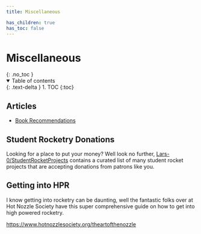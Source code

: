 ```yaml
---
title: Miscellaneous

has_children: true
has_toc: false
---
```


<h1>Miscellaneous</h1>{: .no_toc }

<!-- DO NOT MODIFY -->
<details open markdown="block">
  <summary>
    Table of contents
  </summary>
  {: .text-delta }
1. TOC
{:toc}
</details>
<!-- END DO NOT MODIFY -->

## Articles

-   [Book Recommendations](books.md)

## Student Rocketry Donations

Looking for a place to put your money? Well look no further,
[Lars-0/StudentRocketProjects] contains a curated list of many student rocket
projects that are accepting donations from patrons like you.

[lars-0/studentrocketprojects]: https://github.com/Lars-0/StudentRocketProjects

## Getting into HPR

I know getting into rocketry can be daunting, well the fantastic folks over at
Hot Nozzle Society have this super comprehensive guide on how to get
into high powered rocketry.

<https://www.hotnozzlesociety.org/theartofthenozzle>
